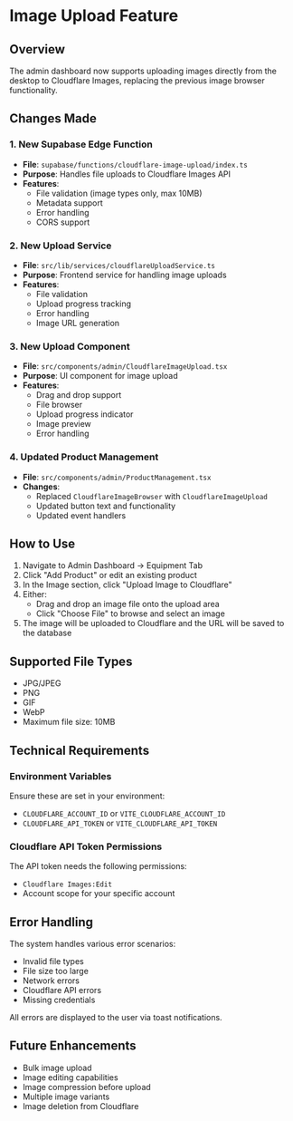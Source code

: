 # Image Upload Feature

## Overview
The admin dashboard now supports uploading images directly from the desktop to Cloudflare Images, replacing the previous image browser functionality.

## Changes Made

### 1. New Supabase Edge Function
- **File**: `supabase/functions/cloudflare-image-upload/index.ts`
- **Purpose**: Handles file uploads to Cloudflare Images API
- **Features**:
  - File validation (image types only, max 10MB)
  - Metadata support
  - Error handling
  - CORS support

### 2. New Upload Service
- **File**: `src/lib/services/cloudflareUploadService.ts`
- **Purpose**: Frontend service for handling image uploads
- **Features**:
  - File validation
  - Upload progress tracking
  - Error handling
  - Image URL generation

### 3. New Upload Component
- **File**: `src/components/admin/CloudflareImageUpload.tsx`
- **Purpose**: UI component for image upload
- **Features**:
  - Drag and drop support
  - File browser
  - Upload progress indicator
  - Image preview
  - Error handling

### 4. Updated Product Management
- **File**: `src/components/admin/ProductManagement.tsx`
- **Changes**:
  - Replaced `CloudflareImageBrowser` with `CloudflareImageUpload`
  - Updated button text and functionality
  - Updated event handlers

## How to Use

1. Navigate to Admin Dashboard → Equipment Tab
2. Click "Add Product" or edit an existing product
3. In the Image section, click "Upload Image to Cloudflare"
4. Either:
   - Drag and drop an image file onto the upload area
   - Click "Choose File" to browse and select an image
5. The image will be uploaded to Cloudflare and the URL will be saved to the database

## Supported File Types
- JPG/JPEG
- PNG
- GIF
- WebP
- Maximum file size: 10MB

## Technical Requirements

### Environment Variables
Ensure these are set in your environment:
- `CLOUDFLARE_ACCOUNT_ID` or `VITE_CLOUDFLARE_ACCOUNT_ID`
- `CLOUDFLARE_API_TOKEN` or `VITE_CLOUDFLARE_API_TOKEN`

### Cloudflare API Token Permissions
The API token needs the following permissions:
- `Cloudflare Images:Edit`
- Account scope for your specific account

## Error Handling

The system handles various error scenarios:
- Invalid file types
- File size too large
- Network errors
- Cloudflare API errors
- Missing credentials

All errors are displayed to the user via toast notifications.

## Future Enhancements

- Bulk image upload
- Image editing capabilities
- Image compression before upload
- Multiple image variants
- Image deletion from Cloudflare